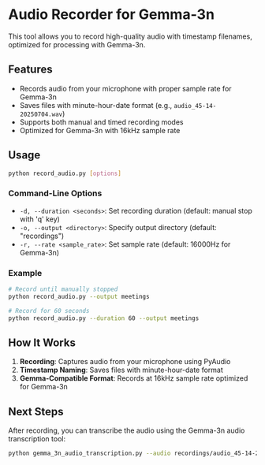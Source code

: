 # Audio Recorder for Gemma-3n

This tool allows you to record high-quality audio with timestamp filenames, optimized for processing with Gemma-3n.

## Features

- Records audio from your microphone with proper sample rate for Gemma-3n
- Saves files with minute-hour-date format (e.g., `audio_45-14-20250704.wav`)
- Supports both manual and timed recording modes
- Optimized for Gemma-3n with 16kHz sample rate

## Usage

```bash
python record_audio.py [options]
```

### Command-Line Options

- `-d, --duration <seconds>`: Set recording duration (default: manual stop with 'q' key)
- `-o, --output <directory>`: Specify output directory (default: "recordings")
- `-r, --rate <sample_rate>`: Set sample rate (default: 16000Hz for Gemma-3n)

### Example

```bash
# Record until manually stopped
python record_audio.py --output meetings

# Record for 60 seconds
python record_audio.py --duration 60 --output meetings
```

## How It Works

1. **Recording**: Captures audio from your microphone using PyAudio
2. **Timestamp Naming**: Saves files with minute-hour-date format
3. **Gemma-Compatible Format**: Records at 16kHz sample rate optimized for Gemma-3n

## Next Steps

After recording, you can transcribe the audio using the Gemma-3n audio transcription tool:

```bash
python gemma_3n_audio_transcription.py --audio recordings/audio_45-14-20250704.wav
```
